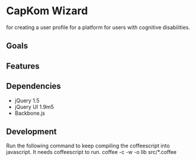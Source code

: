 # CapKom Wizard 
for creating a user profile for a platform for users with cognitive disabilities.

## Goals

## Features

## Dependencies
* jQuery 1.5
* jQuery UI 1.9m5
* Backbone.js

## Development
Run the following command to keep compiling the coffeescript into javascript. It needs coffeescript to run.
coffee -c -w -o lib src/*.coffee
